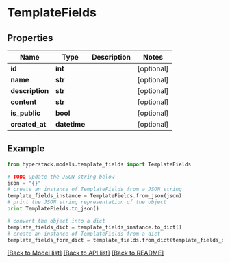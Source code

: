 # TemplateFields


## Properties

Name | Type | Description | Notes
------------ | ------------- | ------------- | -------------
**id** | **int** |  | [optional] 
**name** | **str** |  | [optional] 
**description** | **str** |  | [optional] 
**content** | **str** |  | [optional] 
**is_public** | **bool** |  | [optional] 
**created_at** | **datetime** |  | [optional] 

## Example

```python
from hyperstack.models.template_fields import TemplateFields

# TODO update the JSON string below
json = "{}"
# create an instance of TemplateFields from a JSON string
template_fields_instance = TemplateFields.from_json(json)
# print the JSON string representation of the object
print TemplateFields.to_json()

# convert the object into a dict
template_fields_dict = template_fields_instance.to_dict()
# create an instance of TemplateFields from a dict
template_fields_form_dict = template_fields.from_dict(template_fields_dict)
```
[[Back to Model list]](../README.md#documentation-for-models) [[Back to API list]](../README.md#documentation-for-api-endpoints) [[Back to README]](../README.md)


